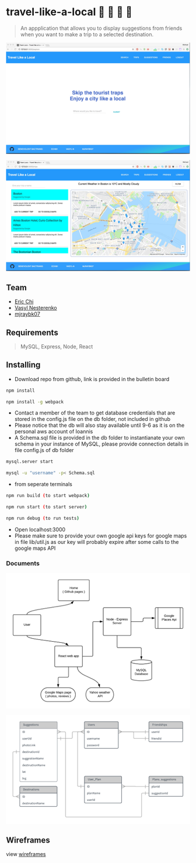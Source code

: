 # travel-like-a-local :dromedary_camel: :camel: :dromedary_camel: :dromedary_camel: 
> An appplication that allows you to display suggestions from friends when you want to make a trip to a selected destination.


![screenshot](https://github.com/BenevolentBactrians/travel-like-a-local/blob/master/screencaptures/explore_full.jpeg)

![screenshot](https://github.com/BenevolentBactrians/travel-like-a-local/blob/master/screencaptures/trips_full.jpeg)


## Team

  -  [Eric Chi](https://github.com/echi81)
  -  [Vasyl Nesterenko](https://github.com/vasyl-n)
  -  [mjraybk07](https://github.com/mjraybk07)

## Requirements
> MySQL, Express, Node, React

## Installing

  -  Download repo from github, link is provided in the bulletin board

  ```sh
  npm install
  ```
  ```sh
  npm install -g webpack
  ```
  -  Contact a member of the team to get database credentials that are stored in the config.js file on the db folder, not included in github
  -  Please notice that the db will also stay available until 9-6 as it is on the personal aws account of Ioannis
  -  A Schema.sql file is provided in the db folder to instantianate your own schema in your instance of MySQL, please provide connection details in file config.js of db folder

  ```sh
  mysql.server start
  ```

  ```sh
  mysql -u "username" -p< Schema.sql
  ```

-  from seperate terminals
  ```sh
npm run build (to start webpack)
  ```

  ```sh
 npm run start (to start server)
  ```
  
  ```sh
  npm run debug (to run tests)
  ```

  -  Open localhost:3000
  -  Please make sure to provide your own google api keys for google maps in file lib/util.js as our key will probably expire after some calls to the google maps API

### Documents


![alt text](https://github.com/BenevolentBactrians/travel-like-a-local/blob/master/documents/application%20architecture.png)

![alt text](https://github.com/BenevolentBactrians/travel-like-a-local/blob/master/documents/Database%20Relationship%20Diagram.png)

## Wireframes

view [wireframes](https://github.com/BenevolentBactrians/travel-like-a-local/wiki/Wireframes)


